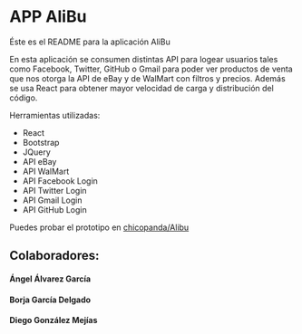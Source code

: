 APP AliBu
==========

Éste es el README para la aplicación AliBu

En esta aplicación se consumen distintas API para logear usuarios tales como Facebook, Twitter, GitHub o Gmail para poder ver productos de venta que nos otorga la API de eBay y de WalMart con filtros y precios. Además se usa React para obtener mayor velocidad de carga y distribución del código.

Herramientas utilizadas:
+ React
+ Bootstrap
+ JQuery
+ API eBay
+ API WalMart
+ API Facebook Login
+ API Twitter Login
+ API Gmail Login
+ API GitHub Login

Puedes probar el prototipo en [chicopanda/Alibu](https://chicopanda.github.io/AliBu/)

## Colaboradores:
#### Ángel Álvarez García
#### Borja García Delgado
#### Diego González Mejías